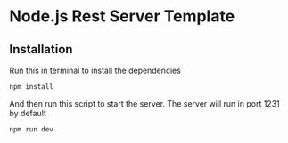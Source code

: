 # Node.js Rest Server Template

## Installation

Run this in terminal to install the dependencies

```javascript
npm install
```

And then run this script to start the server. The server will run in port 1231 by default

```javascript
npm run dev
```
